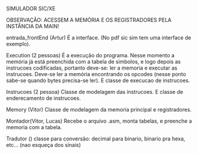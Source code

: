 SIMULADOR SIC/XE

OBSERVAÇÃO: ACESSEM A MEMÓRIA E OS REGISTRADORES PELA INSTÂNCIA DA MAIN!

entrada_frontEnd (Artur)
É a interface. (No pdf sic sim tem uma interface de exemplo).

Execution (2 pessoas)
É a execução do programa. Nesse momento a memória já está preenchida com a tabela de simbolos, e logo depois as instrucoes codificadas, portanto deve-se: ler a memoria e executar as instrucoes.
Deve-se ler a memória encontrando os opcodes (nesse ponto sabe-se quando bytes precisa-se ler). E classe de execucao de instrucoes.

Instrucoes (2 pessoa)
Classe de modelagem das instrucoes. E classe de enderecamento de instrucoes.

Memory (Vitor)
Classe de modelagem da memoria principal e registradores.

Montador(Vitor, Lucas)
Recebe o arquivo .asm, monta tabelas, e preenche a memoria com a tabela.

Tradutor ()
classe para conversão: decimal para binario, binario pra hexa, etc... (nao esqueça dos sinais)
